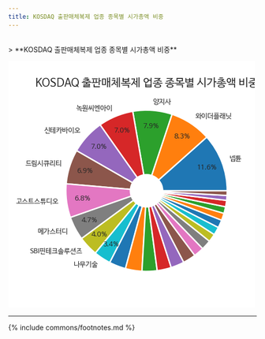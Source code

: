 ```yaml
---
title: KOSDAQ 출판매체복제 업종 종목별 시가총액 비중
---
```

<br>
> **KOSDAQ 출판매체복제 업종 종목별 시가총액 비중<a id="pie"></a>**

![294090](images/kosdaq_업종_출판매체복제_종목.png)

---
{% include commons/footnotes.md %}